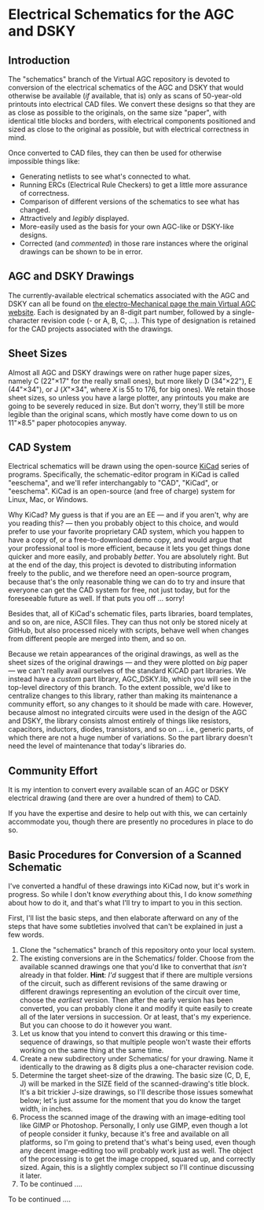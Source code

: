 # Electrical Schematics for the AGC and DSKY

## Introduction

The "schematics" branch of the Virtual AGC repository is devoted to conversion of the electrical schematics of the AGC and DSKY that would otherwise be available (_if_ available, that is) only as scans of 50-year-old printouts into electrical CAD files. We convert these designs so that they are as close as possible to the originals, on the same size "paper", with identical title blocks and borders, with electrical components positioned and sized as close to the original as possible, but with electrical correctness in mind.

Once converted to CAD files, they can then be used for otherwise impossible things like:

- Generating netlists to see what's connected to what.
- Running ERCs (Electrical Rule Checkers) to get a little more assurance of correctness.
- Comparison of different versions of the schematics to see what has changed.
- Attractively and _legibly_ displayed.
- More-easily used as the basis for your own AGC-like or DSKY-like designs.
- Corrected (and _commented_) in those rare instances where the original drawings can be shown to be in error.

## AGC and DSKY Drawings

The currently-available electrical schematics associated with the AGC and DSKY can all be found on [the electro-Mechanical page the main Virtual AGC website](http://www.ibiblio.org/apollo/ElectroMechanical.html).  Each is designated by an 8-digit part number, followed by a single-character revision code (- or A, B, C, ...).  This type of designation is retained for the CAD projects associated with the drawings.

## Sheet Sizes

Almost all AGC and DSKY drawings were on rather huge paper sizes, namely C (22"&times;17" for the really small ones), but more likely D (34"&times;22"), E (44"&times;34"), or J (_X_"&times;34", where _X_ is 55 to 176, for big ones).  We retain those sheet sizes, so unless you have a large plotter, any printouts you make are going to be severely reduced in size.  But don't worry, they'll still be more legible than the original scans, which mostly have come down to us on 11"&times;8.5" paper photocopies anyway.

## CAD System

Electrical schematics will be drawn using the open-source [KiCad](http://kicad-pcb.org/) series of programs.  Specifically, the schematic-editor program in KiCad is called "eeschema", and we'll refer interchangably to "CAD", "KiCad", or "eeschema".  KiCad is an open-source (and free of charge) system for Linux, Mac, or Windows.

Why KiCad?  My guess is that if you are an EE &mdash; and if you aren't, why are you reading this? &mdash; then you probably object to this choice, and would prefer to use your favorite proprietary CAD system, which you happen to have a copy of, or a free-to-download demo copy, and would argue that your professional tool is more efficient, because it lets you get things done quicker and more easily, and probably _better_.  You are absolutely right.  But at the end of the day, this project is devoted to distributing information freely to the public, and we therefore need an open-source program, because that's the only reasonable thing we can do to try and insure that everyone can get the CAD system for free, not just today, but for the foreseeable future as well.  If that puts you off ... sorry!

Besides that, all of KiCad's schematic files, parts libraries, board templates, and so on, are nice, ASCII files.  They can thus not only be stored nicely at GitHub, but also processed nicely with scripts, behave well when changes from different people are merged into them, and so on.

Because we retain appearances of the original drawings, as well as the sheet sizes of the original drawings &mdash; and they were plotted on _big_ paper &mdash; we can't really avail ourselves of the standard KiCAD part libraries.  We instead have a _custom_ part library, AGC_DSKY.lib, which you will see in the top-level directory of this branch.  To the extent possible, we'd like to centralize changes to this library, rather than making its maintenance a community effort, so any changes to it should be made with care.  However, because almost no integrated circuits were used in the design of the AGC and DSKY, the library consists almost entirely of things like resistors, capacitors, inductors, diodes, transistors, and so on ... i.e., generic parts, of which there are not a huge number of variations.  So the part library doesn't need the level of maintenance that today's libraries do.

## Community Effort

It is my intention to convert every available scan of an AGC or DSKY electrical drawing (and there are over a hundred of them) to CAD.

If you have the expertise and desire to help out with this, we can certainly accommodate you, though there are presently no procedures in place to do so.

## Basic Procedures for Conversion of a Scanned Schematic

I've converted a handful of these drawings into KiCad now, but it's work in progress.  So while I don't know _everything_ about this, I do know _something_ about how to do it, and that's what I'll try to impart to you in this section.

First, I'll list the basic steps, and then elaborate afterward on any of the steps that have some subtleties involved that can't be explained in just a few words.

1. Clone the "schematics" branch of this repository onto your local system.
2. The existing conversions are in the Schematics/ folder.  Choose from the available scanned drawings one that you'd like to converthat that _isn't_ already in that folder.  **Hint**: _I'd_ suggest that if there are multiple versions of the circuit, such as different revisions of the same drawing or different drawings representing an evolution of the circuit over time, choose the _earliest_ version.  Then after the early version has been converted, you can probably clone it and modify it quite easily to create all of the later versions in succession.  Or at least, that's my experience.  But you can choose to do it however you want.
3. Let us know that you intend to convert this drawing or this time-sequence of drawings, so that multiple people won't waste their efforts working on the same thing at the same time.
4. Create a new subdirectory under Schematics/ for your drawing.  Name it identically to the drawing as 8 digits plus a one-character revision code.
5. Determine the target sheet-size of the drawing.  The basic size (C, D, E, J) will be marked in the SIZE field of the scanned-drawing's title block.  It's a bit trickier J-size drawings, so I'll describe those issues somewhat below; let's just assume for the moment that you do know the target width, in inches.
6. Process the scanned image of the drawing with an image-editing tool like GIMP or Photoshop.  Personally, I only use GIMP, even though a lot of people consider it funky, because it's free and available on all platforms, so I'm going to pretend that's what's being used, even though any decent image-editing too will probably work just as well.  The object of the processing is to get the image cropped, squared up, and correctly sized.  Again, this is a slightly complex subject so I'll continue discussing it later.
7. To be continued ....

To be continued ....


